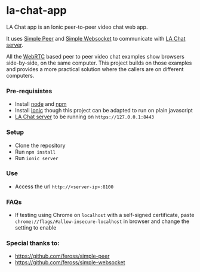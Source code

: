 # la-chat-app
LA Chat app is an Ionic peer-to-peer video chat web app.

It uses [Simple Peer](https://github.com/feross/simple-peer) and [Simple Websocket](https://github.com/feross/simple-websocket) to communicate with [LA Chat server](https://github.com/laimagine/la-chat-app).

All the [WebRTC](https://en.wikipedia.org/wiki/WebRTC) based peer to peer video chat examples show browsers side-by-side, on the same computer. This project builds on those examples and provides a more practical solution where the callers are on different computers.

### Pre-requisistes
- Install [node](https://nodejs.org/en/) and [npm](https://www.npmjs.com/)
- Install [Ionic](https://ionicframework.com/) though this project can be adapted to run on plain javascript
- [LA Chat server](https://github.com/laimagine/la-chat-app) to be running on `https://127.0.0.1:8443`

### Setup
- Clone the repository
- Run `npm install`
- Run `ionic server`

### Use
- Access the url `http://<server-ip>:8100`

### FAQs
- If testing using Chrome on `localhost` with a self-signed certificate, paste `chrome://flags/#allow-insecure-localhost` in browser and change the setting to enable

### Special thanks to:
- https://github.com/feross/simple-peer
- https://github.com/feross/simple-websocket
